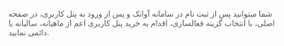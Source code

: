<p><span style="color:rgb(90,90,90);">شما میتوانید پس از ثبت نام در سامانه آوانک و پس از ورود به پنل کاربری، در صفحه اصلی، با انتخاب گزینه فعالسازی، اقدام به خرید پنل کاربری اعم از ماهیانه، سالیانه یا دائمی نمایید.&nbsp;</span></p>